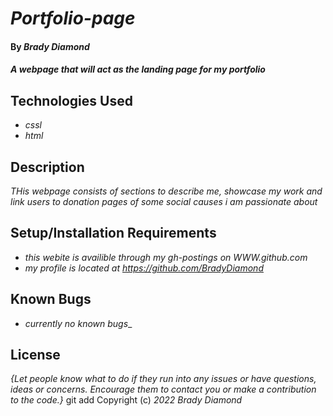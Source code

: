 # _Portfolio-page_

#### By _**Brady Diamond**_

#### _A webpage that will act as the landing page for my portfolio_

## Technologies Used

*  _cssl_
*  _html_
## Description

_THis webpage consists of sections to describe me, showcase my work and link users to donation pages of some social causes i am passionate about_

## Setup/Installation Requirements

* _this webite is availible through my gh-postings on WWW.github.com_
* _my profile is located at https://github.com/BradyDiamond_

## Known Bugs

* _currently no known bugs__

## License

_{Let people know what to do if they run into any issues or have questions, ideas or concerns.  Encourage them to contact you or make a contribution to the code.}_
git add
Copyright (c) _2022_ _Brady Diamond_